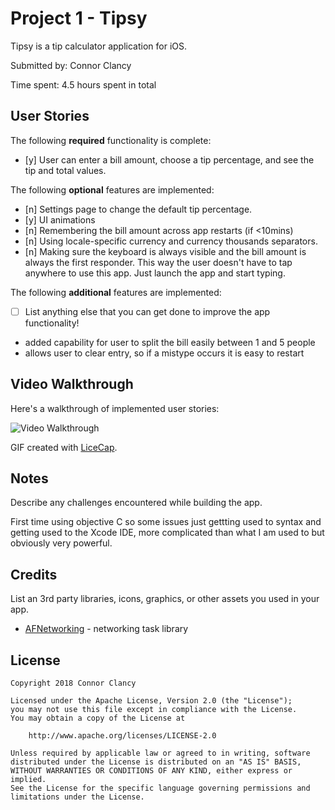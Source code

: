 # Project 1 - Tipsy

Tipsy is a tip calculator application for iOS.

Submitted by: Connor Clancy

Time spent: 4.5 hours spent in total

## User Stories

The following **required** functionality is complete:

* [y] User can enter a bill amount, choose a tip percentage, and see the tip and total values.

The following **optional** features are implemented:
* [n] Settings page to change the default tip percentage.
* [y] UI animations
* [n] Remembering the bill amount across app restarts (if <10mins)
* [n] Using locale-specific currency and currency thousands separators.
* [n] Making sure the keyboard is always visible and the bill amount is always the first responder. This way the user doesn't have to tap anywhere to use this app. Just launch the app and start typing.

The following **additional** features are implemented:

- [ ] List anything else that you can get done to improve the app functionality!

- added capability for user to split the bill easily between 1 and 5 people
- allows user to clear entry, so if a mistype occurs it is easy to restart

## Video Walkthrough

Here's a walkthrough of implemented user stories:

<img src='https://imgur.com/BbC78VU.gif' title='Video Walkthrough' width='' alt='Video Walkthrough' />


GIF created with [LiceCap](http://www.cockos.com/licecap/).


## Notes

Describe any challenges encountered while building the app.

First time using objective C so some issues just gettting used to syntax and 
getting used to the Xcode IDE, more complicated than what I am used to
but obviously very powerful. 


## Credits

List an 3rd party libraries, icons, graphics, or other assets you used in your app.

- [AFNetworking](https://github.com/AFNetworking/AFNetworking) - networking task library

## License

    Copyright 2018 Connor Clancy

    Licensed under the Apache License, Version 2.0 (the "License");
    you may not use this file except in compliance with the License.
    You may obtain a copy of the License at

        http://www.apache.org/licenses/LICENSE-2.0

    Unless required by applicable law or agreed to in writing, software
    distributed under the License is distributed on an "AS IS" BASIS,
    WITHOUT WARRANTIES OR CONDITIONS OF ANY KIND, either express or implied.
    See the License for the specific language governing permissions and
    limitations under the License.
